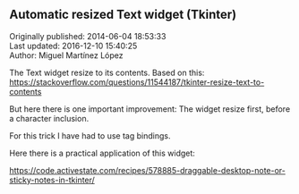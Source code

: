 ## Automatic resized Text widget (Tkinter)  
Originally published: 2014-06-04 18:53:33  
Last updated: 2016-12-10 15:40:25  
Author: Miguel Martínez López  
  
The Text widget resize to its contents.
Based on this:
https://stackoverflow.com/questions/11544187/tkinter-resize-text-to-contents

But here there is one important improvement:
The widget resize first, before a character inclusion.

For this trick I have had to use tag bindings.

Here there is a practical application of this widget:

https://code.activestate.com/recipes/578885-draggable-desktop-note-or-sticky-notes-in-tkinter/